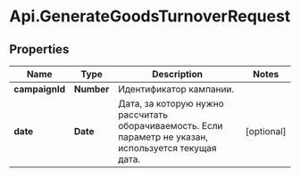 # Api.GenerateGoodsTurnoverRequest

## Properties

Name | Type | Description | Notes
------------ | ------------- | ------------- | -------------
**campaignId** | **Number** | Идентификатор кампании. | 
**date** | **Date** | Дата, за которую нужно рассчитать оборачиваемость. Если параметр не указан, используется текущая дата. | [optional] 


